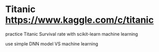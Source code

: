 # Titanic https://www.kaggle.com/c/titanic
practice Titanic Survival rate with scikit-learn machine learning

use simple DNN model VS machine learning
